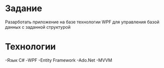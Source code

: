 # Задание
Разарботать приложение на базе технологии WPF для управления базой данных с заданной структурой
# Технологии
-Язык С#
-WPF
-Entity Framework
-Ado.Net
-MVVM
